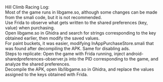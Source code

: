 Hill Climb Racing Log:  
    Most of the game runs in libgame.so, although some changes can be made from the smali code, but it is not recommended.  
    Use Frida to observe what gets written to the shared preferences (key, value) when purchasing.  
    Open libgame.so in Ghidra and search for strings corresponding to the key obtained earlier, then modify the saved values.  
    For paint buckets, it was easier, modifying InAppPurchaseStore.smali that was found after decompiling the APK. Same for disabling ads.  
    Steps to replicate: Open the game with Frida running, inject android-sharedpreferences-observer.js into the PID corresponding to the game, and analyze the shared preferences.  
    Decompile the APK, open lib/libgame.so in Ghidra, and replace the values assigned to the keys obtained with Frida.  
